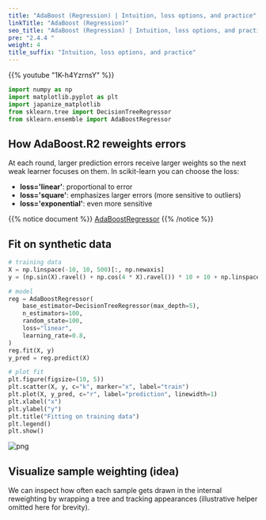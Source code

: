 ```yaml
---
title: "AdaBoost (Regression) | Intuition, loss options, and practice"
linkTitle: "AdaBoost (Regression)"
seo_title: "AdaBoost (Regression) | Intuition, loss options, and practice"
pre: "2.4.4 "
weight: 4
title_suffix: "Intuition, loss options, and practice"
---
```


{{% youtube "1K-h4YzrnsY" %}}

```python
import numpy as np
import matplotlib.pyplot as plt
import japanize_matplotlib
from sklearn.tree import DecisionTreeRegressor
from sklearn.ensemble import AdaBoostRegressor
```

## How AdaBoost.R2 reweights errors
At each round, larger prediction errors receive larger weights so the next weak learner focuses on them. In scikit-learn you can choose the loss:

- <b>loss='linear'</b>: proportional to error
- <b>loss='square'</b>: emphasizes larger errors (more sensitive to outliers)
- <b>loss='exponential'</b>: even more sensitive

{{% notice document %}}
[AdaBoostRegressor](https://scikit-learn.org/stable/modules/generated/sklearn.ensemble.AdaBoostRegressor.html)
{{% /notice %}}

## Fit on synthetic data
```python
# training data
X = np.linspace(-10, 10, 500)[:, np.newaxis]
y = (np.sin(X).ravel() + np.cos(4 * X).ravel()) * 10 + 10 + np.linspace(-2, 2, 500)

# model
reg = AdaBoostRegressor(
    base_estimator=DecisionTreeRegressor(max_depth=5),
    n_estimators=100,
    random_state=100,
    loss="linear",
    learning_rate=0.8,
)
reg.fit(X, y)
y_pred = reg.predict(X)

# plot fit
plt.figure(figsize=(10, 5))
plt.scatter(X, y, c="k", marker="x", label="train")
plt.plot(X, y_pred, c="r", label="prediction", linewidth=1)
plt.xlabel("x")
plt.ylabel("y")
plt.title("Fitting on training data")
plt.legend()
plt.show()
```

![png](/images/basic/ensemble/Adaboost_Regression_files/Adaboost_Regression_6_0.png)

## Visualize sample weighting (idea)
We can inspect how often each sample gets drawn in the internal reweighting by wrapping a tree and tracking appearances (illustrative helper omitted here for brevity).


